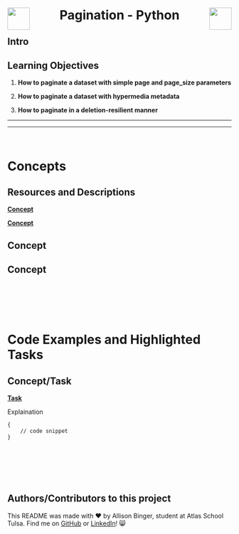   <h1 align="center">
  <img src="https://cdn-icons-png.flaticon.com/512/1287/1287023.png" align="left" width="50">
   Pagination - Python
  <img src="https://cdn-icons-png.flaticon.com/512/1287/1287023.png" align="right" width="50"></h1>


## Intro

## Learning Objectives

1. **How to paginate a dataset with simple page and page_size parameters**

2. **How to paginate a dataset with hypermedia metadata**

3. **How to paginate in a deletion-resilient manner**

---
---
&nbsp;
&nbsp;
&nbsp;

# Concepts

## Resources and Descriptions
[**Concept**](Link)

[**Concept**](Link)

## Concept 
## Concept

&nbsp;
---
&nbsp;

# Code Examples and Highlighted Tasks

## Concept/Task
[**Task**](file)

Explaination

```
{
    // code snippet
}
```

&nbsp;
---
&nbsp;

## Authors/Contributors to this project
This README was made with :heart: by Allison Binger, student at Atlas School Tulsa. Find me on [GitHub](https://github.com/allisonabinger) or [LinkedIn](https://linkedin.com/in/allisonbinger)! :smile_cat:
